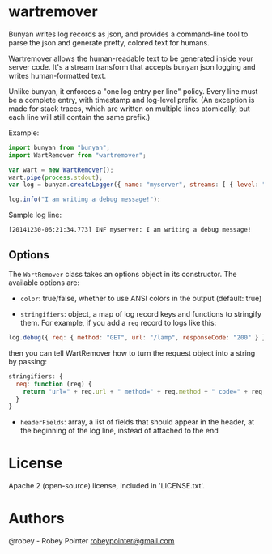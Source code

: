
# wartremover

Bunyan writes log records as json, and provides a command-line tool to parse the json and generate pretty, colored text for humans.

Wartremover allows the human-readable text to be generated inside your server code. It's a stream transform that accepts bunyan json logging and writes human-formatted text.

Unlike bunyan, it enforces a "one log entry per line" policy. Every line must be a complete entry, with timestamp and log-level prefix. (An exception is made for stack traces, which are written on multiple lines atomically, but each line will still contain the same prefix.)

Example:

```javascript
import bunyan from "bunyan";
import WartRemover from "wartremover";

var wart = new WartRemover();
wart.pipe(process.stdout);
var log = bunyan.createLogger({ name: "myserver", streams: [ { level: "debug", stream: wart } ]);

log.info("I am writing a debug message!");
```

Sample log line:

```
[20141230-06:21:34.773] INF myserver: I am writing a debug message!
```


## Options

The `WartRemover` class takes an options object in its constructor. The available options are:

- `color`: true/false, whether to use ANSI colors in the output (default: true)

- `stringifiers`: object, a map of log record keys and functions to stringify them. For example, if you add a `req` record to logs like this:

```javascript
log.debug({ req: { method: "GET", url: "/lamp", responseCode: "200" } }, "...");
```

then you can tell WartRemover how to turn the request object into a string by passing:

```javascript
stringifiers: {
  req: function (req) {
    return "url=" + req.url + " method=" + req.method + " code=" + req.responseCode;
  }
}
```

- `headerFields`: array, a list of fields that should appear in the header, at the beginning of the log line, instead of attached to the end


# License

Apache 2 (open-source) license, included in 'LICENSE.txt'.

# Authors

@robey - Robey Pointer <robeypointer@gmail.com>
